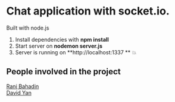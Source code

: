 # Chat application with socket.io.

Built with node.js

1. Install dependencies with **npm install**
2. Start server on **nodemon server.js**
3. Server is running on **http://localhost:1337 ** :boom:

## People involved in the project
[Ranj Bahadin](https://www.linkedin.com/in/ranj-bahadin-764a69131/) <br/>
[David Yan](https://www.linkedin.com/in/david-yan97/)


